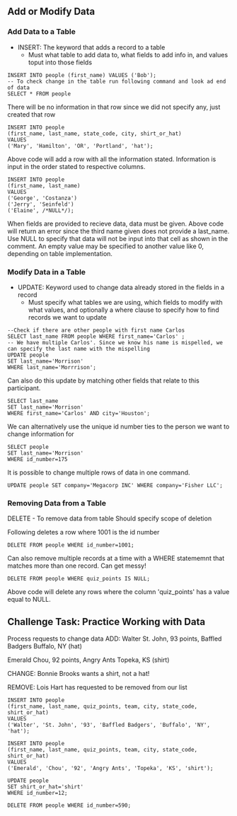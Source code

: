 ## Add or Modify Data

### Add Data to a Table
* INSERT: The keyword that adds a record to a table
	* Must what table to add data to, what fields to add info in, and values toput into those fields
```
INSERT INTO people (first_name) VALUES ('Bob');
-- To check change in the table run following command and look ad end of data
SELECT * FROM people
```
There will be no information in that row since we did not specify any, just created that row

```
INSERT INTO people
(first_name, last_name, state_code, city, shirt_or_hat)
VALUES
('Mary', 'Hamilton', 'OR', 'Portland', 'hat');
```
Above code will add a row with all the information stated. Information is input in the order stated to respective columns.

```
INSERT INTO people
(first_name, last_name)
VALUES
('George', 'Costanza')
('Jerry', 'Seinfeld')
('Elaine', /*NULL*/);
```
When fields are provided to recieve data, data must be given. Above code will return an error since the third name given does not provide a last_name. Use NULL to specify that data will not be input into that cell as shown in the comment. An empty value may be specified to another value like 0, depending on table implementation.

### Modify Data in a Table
* UPDATE: Keyword used to change data already stored in the fields in a record
	* Must specify what tables we are using, which fields to modify with what values, and optionally a where clause to specify how to find records we want to update

```
--Check if there are other people with first name Carlos
SELECT last_name FROM people WHERE first_name='Carlos' ;
-- We have multiple Carlos'. Since we know his name is mispelled, we can specify the last name with the mispelling
UPDATE people 
SET last_name='Morrison' 
WHERE last_name='Morrrison';
```
Can also do this update by matching other fields that relate to this participant.
```
SELECT last_name 
SET last_name='Morrison'
WHERE first_name='Carlos' AND city='Houston'; 
```
We can alternatively use the unique id number ties to the person we want to change information for
```
SELECT people
SET last_name='Morrison'
WHERE id_number=175
```
It is possible to change multiple rows of data in one command.
```
UPDATE people SET company='Megacorp INC' WHERE company='Fisher LLC';
```

### Removing Data from a Table
DELETE - To remove data from table
Should specify scope of deletion

Following deletes a row where 1001 is the id number
```
DELETE FROM people WHERE id_number=1001;
```
Can also remove multiple records at a time with a WHERE statememnt that matches more than one record. Can get messy!

```
DELETE FROM people WHERE quiz_points IS NULL;
```
Above code will delete any rows where the column 'quiz_points' has a value equal to NULL.

## Challenge Task: Practice Working with Data
Process requests to change data
ADD:
Walter St. John, 93 points, Baffled Badgers
Buffalo, NY (hat)

Emerald Chou, 92 points, Angry Ants
Topeka, KS (shirt)

CHANGE: 
Bonnie Brooks wants a shirt, not a hat!

REMOVE: 
Lois Hart has requested to be removed from our list

```
INSERT INTO people
(first_name, last_name, quiz_points, team, city, state_code, shirt_or_hat)
VALUES
('Walter', 'St. John', '93', 'Baffled Badgers', 'Buffalo', 'NY', 'hat');

INSERT INTO people
(first_name, last_name, quiz_points, team, city, state_code, shirt_or_hat)
VALUES
('Emerald', 'Chou', '92', 'Angry Ants', 'Topeka', 'KS', 'shirt');

UPDATE people 
SET shirt_or_hat='shirt' 
WHERE id_number=12;

DELETE FROM people WHERE id_number=590;
```